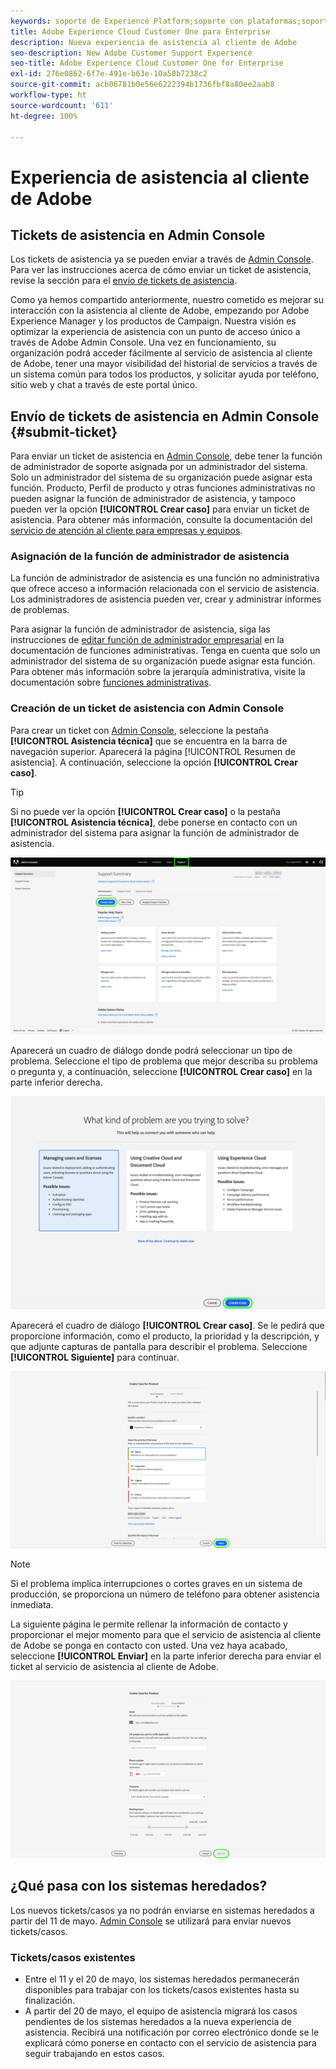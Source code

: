 ```yaml
---
keywords: soporte de Experience Platform;soporte con plataformas;soporte con servicios inteligentes;asistencia al cliente con ia;soporte de inteligencia artificial aplicada a la atribución;soporte de rtcdp;envío de tickets de asistencia;asistencia al cliente
title: Adobe Experience Cloud Customer One para Enterprise
description: Nueva experiencia de asistencia al cliente de Adobe
seo-description: New Adobe Customer Support Experience
seo-title: Adobe Experience Cloud Customer One for Enterprise
exl-id: 276e0862-6f7e-491e-b63e-10a50b7238c2
source-git-commit: acb06781b0e56e6222394b1736fbf8a80ee2aab8
workflow-type: ht
source-wordcount: '611'
ht-degree: 100%

---
```


# Experiencia de asistencia al cliente de Adobe

## Tickets de asistencia en Admin Console

Los tickets de asistencia ya se pueden enviar a través de [Admin Console](https://adminconsole.adobe.com/). Para ver las instrucciones acerca de cómo enviar un ticket de asistencia, revise la sección para el [envío de tickets de asistencia](#submit-ticket).

Como ya hemos compartido anteriormente, nuestro cometido es mejorar su interacción con la asistencia al cliente de Adobe, empezando por Adobe Experience Manager y los productos de Campaign. Nuestra visión es optimizar la experiencia de asistencia con un punto de acceso único a través de Adobe Admin Console. Una vez en funcionamiento, su organización podrá acceder fácilmente al servicio de asistencia al cliente de Adobe, tener una mayor visibilidad del historial de servicios a través de un sistema común para todos los productos, y solicitar ayuda por teléfono, sitio web y chat a través de este portal único.

## Envío de tickets de asistencia en Admin Console {#submit-ticket}

Para enviar un ticket de asistencia en [Admin Console](https://adminconsole.adobe.com/), debe tener la función de administrador de soporte asignada por un administrador del sistema. Solo un administrador del sistema de su organización puede asignar esta función. Producto, Perfil de producto y otras funciones administrativas no pueden asignar la función de administrador de asistencia, y tampoco pueden ver la opción **[!UICONTROL Crear caso]** para enviar un ticket de asistencia. Para obtener más información, consulte la documentación del [servicio de atención al cliente para empresas y equipos](https://helpx.adobe.com/es/enterprise/using/support-and-expert-services.html).

### Asignación de la función de administrador de asistencia

La función de administrador de asistencia es una función no administrativa que ofrece acceso a información relacionada con el servicio de asistencia. Los administradores de asistencia pueden ver, crear y administrar informes de problemas.

Para asignar la función de administrador de asistencia, siga las instrucciones de [editar función de administrador empresarial](https://helpx.adobe.com/es/enterprise/using/admin-roles.html#add-admin-teams) en la documentación de funciones administrativas. Tenga en cuenta que solo un administrador del sistema de su organización puede asignar esta función. Para obtener más información sobre la jerarquía administrativa, visite la documentación sobre [funciones administrativas](https://helpx.adobe.com/es/enterprise/admin-guide.html/enterprise/using/admin-roles.ug.html).

### Creación de un ticket de asistencia con Admin Console

Para crear un ticket con [Admin Console](https://adminconsole.adobe.com/), seleccione la pestaña **[!UICONTROL Asistencia técnica]** que se encuentra en la barra de navegación superior. Aparecerá la página [!UICONTROL Resumen de asistencia]. A continuación, seleccione la opción **[!UICONTROL Crear caso]**.

>[!TIP]
>
> Si no puede ver la opción **[!UICONTROL Crear caso]** o la pestaña **[!UICONTROL Asistencia técnica]**, debe ponerse en contacto con un administrador del sistema para asignar la función de administrador de asistencia.

![Pestaña Asistencia de Admin Console](./assets/Support.png)

Aparecerá un cuadro de diálogo donde podrá seleccionar un tipo de problema. Seleccione el tipo de problema que mejor describa su problema o pregunta y, a continuación, seleccione **[!UICONTROL Crear caso]** en la parte inferior derecha.

![Seleccionar problema](./assets/select-case-type.png)

Aparecerá el cuadro de diálogo **[!UICONTROL Crear caso]**. Se le pedirá que proporcione información, como el producto, la prioridad y la descripción, y que adjunte capturas de pantalla para describir el problema. Seleccione **[!UICONTROL Siguiente]** para continuar.

![crear caso](./assets/create_case.png)

>[!NOTE]
>
> Si el problema implica interrupciones o cortes graves en un sistema de producción, se proporciona un número de teléfono para obtener asistencia inmediata.

La siguiente página le permite rellenar la información de contacto y proporcionar el mejor momento para que el servicio de asistencia al cliente de Adobe se ponga en contacto con usted. Una vez haya acabado, seleccione **[!UICONTROL Enviar]** en la parte inferior derecha para enviar el ticket al servicio de asistencia al cliente de Adobe.

![Enviar ticket](./assets/submit_case.png)

## ¿Qué pasa con los sistemas heredados?

Los nuevos tickets/casos ya no podrán enviarse en sistemas heredados a partir del 11 de mayo.  [Admin Console](https://adminconsole.adobe.com/) se utilizará para enviar nuevos tickets/casos.

### Tickets/casos existentes

* Entre el 11 y el 20 de mayo, los sistemas heredados permanecerán disponibles para trabajar con los tickets/casos existentes hasta su finalización.
* A partir del 20 de mayo, el equipo de asistencia migrará los casos pendientes de los sistemas heredados a la nueva experiencia de asistencia.  Recibirá una notificación por correo electrónico donde se le explicará cómo ponerse en contacto con el servicio de asistencia para seguir trabajando en estos casos.

